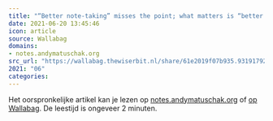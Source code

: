 ```yaml
---
title: "“Better note-taking” misses the point; what matters is “better thinking” | The most effective reader..."
date: 2021-06-20 13:45:46
icon: article
source: Wallabag
domains:
- notes.andymatuschak.org
src_url: "https://wallabag.thewiserbit.nl/share/61e2019f07b935.93191792"
2021: "06"
categories:
---
```

Het oorspronkelijke artikel kan je lezen op [notes.andymatuschak.org](https://notes.andymatuschak.org/“Better_note-taking”_misses_the_point;_what_matters_is_“better_thinking”?stackedNotes=z6GNVv6RyFDewy11ZgXzce8agWxSLwJ6Ub5Rw) of [op Wallabag](https://wallabag.thewiserbit.nl/share/61e2019f07b935.93191792). De leestijd is ongeveer 2 minuten.